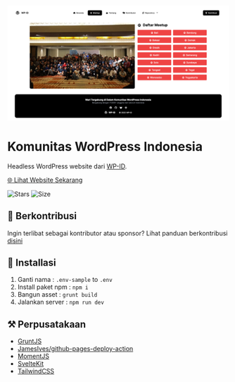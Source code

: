 ![screenshot](screenshot.png)
# Komunitas WordPress Indonesia

Headless WordPress website dari [WP-ID](https://wp-id.org). 

[🌐 Lihat Website Sekarang](https://agung2001.github.io/wp-id.github.io)

![Stars](https://img.shields.io/github/stars/agung2001/wp-id.github.io?style=social)
![Size](https://img.shields.io/github/repo-size/agung2001/wp-id.github.io)

## 🎉 Berkontribusi
Ingin terlibat sebagai kontributor atau sponsor?
Lihat panduan berkontribusi [disini](CONTRIBUTING.md)

## 📝 Installasi
1. Ganti nama : `.env-sample` to `.env`
2. Install paket npm : `npm i`
3. Bangun asset : `grunt build`
4. Jalankan server : `npm run dev`

## ⚒️ Perpusatakaan
- [GruntJS](https://gruntjs.com/)
- [JamesIves/github-pages-deploy-action](https://github.com/JamesIves/github-pages-deploy-action)
- [MomentJS](https://momentjs.com/)
- [SvelteKit](https://kit.svelte.dev/)
- [TailwindCSS](https://tailwindcss.com/)
